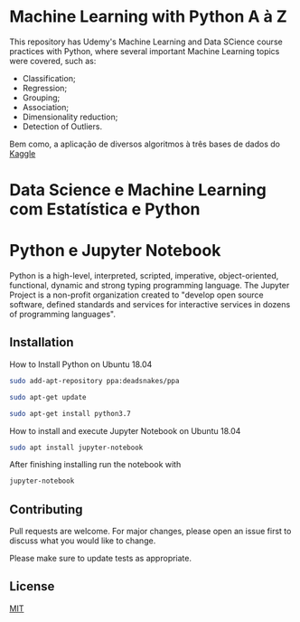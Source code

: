 # Machine Learning with Python A à Z
This repository has Udemy's Machine Learning and Data SCience course practices with Python, where several important Machine Learning topics were covered, such as:

* Classification;
* Regression;
* Grouping;
* Association;
* Dimensionality reduction;
* Detection of Outliers.

Bem como, a aplicação de diversos algoritmos à três bases de dados do [Kaggle](https://www.kaggle.com/)

# Data Science e Machine Learning com Estatística e Python

# Python e Jupyter Notebook

Python is a high-level, interpreted, scripted, imperative, object-oriented, functional, dynamic and strong typing programming language. The Jupyter Project is a non-profit organization created to "develop open source software, defined standards and services for interactive services in dozens of programming languages".

## Installation

How to Install Python on Ubuntu 18.04
```bash
sudo add-apt-repository ppa:deadsnakes/ppa
```

```bash
sudo apt-get update
```

```bash
sudo apt-get install python3.7
```

How to install and execute Jupyter Notebook on Ubuntu 18.04


```bash
sudo apt install jupyter-notebook
```
After finishing installing run the notebook with

```bash
jupyter-notebook
```

## Contributing
Pull requests are welcome. For major changes, please open an issue first to discuss what you would like to change.

Please make sure to update tests as appropriate.

## License
[MIT](https://choosealicense.com/licenses/mit/)
